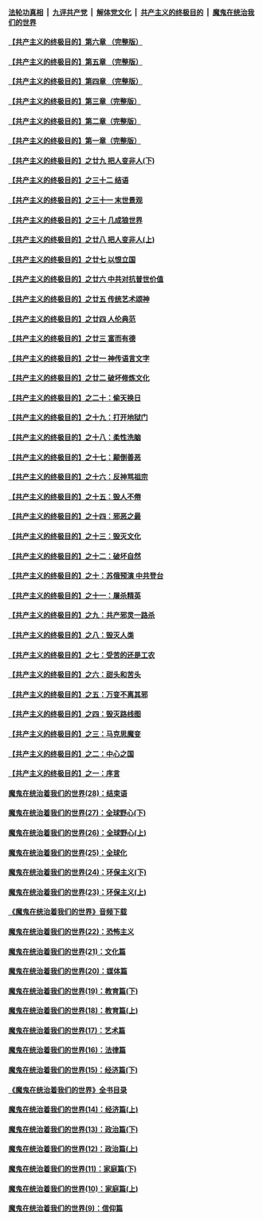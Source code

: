 ####  [法轮功真相](../../../../basic/blob/master/README.md?t=04201330) &nbsp;|&nbsp; [九评共产党](../../../../9ping.md/blob/master/README.md?t=04201330) &nbsp;|&nbsp; [解体党文化](../../../../jtdwh.md/blob/master/README.md?t=04201330)  &nbsp;|&nbsp; [共产主义的终极目的](../../../../gczydzjmd.md/blob/master/README.md?t=04201330) &nbsp;|&nbsp; [魔鬼在统治我们的世界](../../../../mgztzwmdsj.md/blob/master/README.md?t=04201330) 

#### [【共产主义的终极目的】第六章 （完整版）](../pages/nsc422/n11428913.md?t=04201330) 

#### [【共产主义的终极目的】第五章 （完整版）](../pages/nsc422/n11428912.md?t=04201330) 

#### [【共产主义的终极目的】第四章 （完整版）](../pages/nsc422/n11428907.md?t=04201330) 

#### [【共产主义的终极目的】第三章（完整版）](../pages/nsc422/n11428848.md?t=04201330) 

#### [【共产主义的终极目的】第二章（完整版）](../pages/nsc422/n11428831.md?t=04201330) 

#### [【共产主义的终极目的】第一章（完整版）](../pages/nsc422/n11417651.md?t=04201330) 

#### [【共产主义的终极目的】之廿九 把人变非人(下)](../pages/nsc422/n11344140.md?t=04201330) 

#### [【共产主义的终极目的】之三十二 结语](../pages/nsc422/n11360535.md?t=04201330) 

#### [【共产主义的终极目的】之三十一 末世景观](../pages/nsc422/n11351129.md?t=04201330) 

#### [【共产主义的终极目的】之三十 几成狼世界](../pages/nsc422/n11348280.md?t=04201330) 

#### [【共产主义的终极目的】之廿八 把人变非人(上)](../pages/nsc422/n11340492.md?t=04201330) 

#### [【共产主义的终极目的】之廿七 以恨立国](../pages/nsc422/n11336944.md?t=04201330) 

#### [【共产主义的终极目的】之廿六 中共对抗普世价值](../pages/nsc422/n11324785.md?t=04201330) 

#### [【共产主义的终极目的】之廿五 传统艺术颂神](../pages/nsc422/n11296396.md?t=04201330) 

#### [【共产主义的终极目的】之廿四 人伦典范](../pages/nsc422/n11296397.md?t=04201330) 

#### [【共产主义的终极目的】之廿三 富而有德](../pages/nsc422/n11283598.md?t=04201330) 

#### [【共产主义的终极目的】之廿一 神传语言文字](../pages/nsc422/n11263265.md?t=04201330) 

#### [【共产主义的终极目的】之廿二 破坏修炼文化](../pages/nsc422/n11245728.md?t=04201330) 

#### [【共产主义的终极目的】之二十：偷天换日](../pages/nsc422/n11238846.md?t=04201330) 

#### [【共产主义的终极目的】之十九：打开地狱门](../pages/nsc422/n11206376.md?t=04201330) 

#### [【共产主义的终极目的】之十八：柔性洗脑](../pages/nsc422/n11199994.md?t=04201330) 

#### [【共产主义的终极目的】之十七：颠倒善恶](../pages/nsc422/n11179782.md?t=04201330) 

#### [【共产主义的终极目的】之十六：反神骂祖宗](../pages/nsc422/n11166798.md?t=04201330) 

#### [【共产主义的终极目的】之十五：毁人不倦](../pages/nsc422/n11166792.md?t=04201330) 

#### [【共产主义的终极目的】之十四：邪恶之最](../pages/nsc422/n11150249.md?t=04201330) 

#### [【共产主义的终极目的】之十三：毁灭文化](../pages/nsc422/n11135227.md?t=04201330) 

#### [【共产主义的终极目的】之十二：破坏自然](../pages/nsc422/n11135214.md?t=04201330) 

#### [【共产主义的终极目的】之十：苏俄预演 中共登台](../pages/nsc422/n11118424.md?t=04201330) 

#### [【共产主义的终极目的】之十一：屠杀精英](../pages/nsc422/n11118442.md?t=04201330) 

#### [【共产主义的终极目的】之九：共产邪灵一路杀](../pages/nsc422/n11114139.md?t=04201330) 

#### [【共产主义的终极目的】之八：毁灭人类](../pages/nsc422/n11108503.md?t=04201330) 

#### [【共产主义的终极目的】之七：受苦的还是工农](../pages/nsc422/n11101809.md?t=04201330) 

#### [【共产主义的终极目的】之六：甜头和苦头](../pages/nsc422/n11096971.md?t=04201330) 

#### [【共产主义的终极目的】之五：万变不离其邪](../pages/nsc422/n11091285.md?t=04201330) 

#### [【共产主义的终极目的】之四：毁灭路线图](../pages/nsc422/n11086284.md?t=04201330) 

#### [【共产主义的终极目的】之三：马克思魔变](../pages/nsc422/n11061941.md?t=04201330) 

#### [【共产主义的终极目的】之二：中心之国](../pages/nsc422/n11047728.md?t=04201330) 

#### [【共产主义的终极目的】之一：序言](../pages/nsc422/n11086077.md?t=04201330) 

#### [魔鬼在统治着我们的世界(28)：结束语](../pages/nsc422/n10936246.md?t=04201330) 

#### [魔鬼在统治着我们的世界(27)：全球野心(下)](../pages/nsc422/n10928319.md?t=04201330) 

#### [魔鬼在统治着我们的世界(26)：全球野心(上)](../pages/nsc422/n10900318.md?t=04201330) 

#### [魔鬼在统治着我们的世界(25)：全球化](../pages/nsc422/n10788205.md?t=04201330) 

#### [魔鬼在统治着我们的世界(24)：环保主义(下)](../pages/nsc422/n10695307.md?t=04201330) 

#### [魔鬼在统治着我们的世界(23)：环保主义(上)](../pages/nsc422/n10688613.md?t=04201330) 

#### [《魔鬼在统治着我们的世界》音频下载](../pages/nsc422/n10635553.md?t=04201330) 

#### [魔鬼在统治着我们的世界(22)：恐怖主义](../pages/nsc422/n10614727.md?t=04201330) 

#### [魔鬼在统治着我们的世界(21)：文化篇](../pages/nsc422/n10597706.md?t=04201330) 

#### [魔鬼在统治着我们的世界(20)：媒体篇](../pages/nsc422/n10586579.md?t=04201330) 

#### [魔鬼在统治着我们的世界(19)：教育篇(下)](../pages/nsc422/n10564808.md?t=04201330) 

#### [魔鬼在统治着我们的世界(18)：教育篇(上)](../pages/nsc422/n10526970.md?t=04201330) 

#### [魔鬼在统治着我们的世界(17)：艺术篇](../pages/nsc422/n10499093.md?t=04201330) 

#### [魔鬼在统治着我们的世界(16)：法律篇](../pages/nsc422/n10485969.md?t=04201330) 

#### [魔鬼在统治着我们的世界(15)：经济篇(下)](../pages/nsc422/n10469975.md?t=04201330) 

#### [《魔鬼在统治着我们的世界》全书目录](../pages/nsc422/n10464261.md?t=04201330) 

#### [魔鬼在统治着我们的世界(14)：经济篇(上)](../pages/nsc422/n10457370.md?t=04201330) 

#### [魔鬼在统治着我们的世界(13)：政治篇(下)](../pages/nsc422/n10448270.md?t=04201330) 

#### [魔鬼在统治着我们的世界(12)：政治篇(上)](../pages/nsc422/n10444576.md?t=04201330) 

#### [魔鬼在统治着我们的世界(11)：家庭篇(下)](../pages/nsc422/n10440961.md?t=04201330) 

#### [魔鬼在统治着我们的世界(10)：家庭篇(上)](../pages/nsc422/n10435448.md?t=04201330) 

#### [魔鬼在统治着我们的世界(9)：信仰篇](../pages/nsc422/n10432159.md?t=04201330) 

